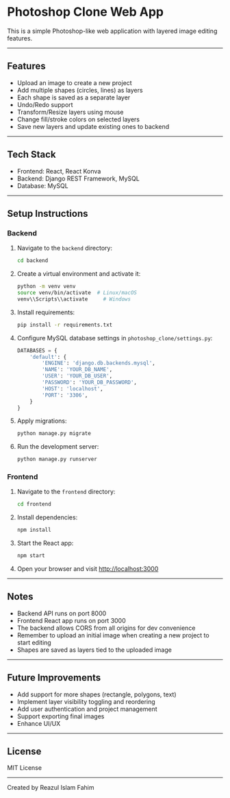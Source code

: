 
# Photoshop Clone Web App

This is a simple Photoshop-like web application with layered image editing features.

---

## Features

- Upload an image to create a new project
- Add multiple shapes (circles, lines) as layers
- Each shape is saved as a separate layer
- Undo/Redo support
- Transform/Resize layers using mouse
- Change fill/stroke colors on selected layers
- Save new layers and update existing ones to backend

---

## Tech Stack

- Frontend: React, React Konva
- Backend: Django REST Framework, MySQL
- Database: MySQL

---

## Setup Instructions

### Backend

1. Navigate to the `backend` directory:
   ```bash
   cd backend
   ```

2. Create a virtual environment and activate it:
   ```bash
   python -m venv venv
   source venv/bin/activate  # Linux/macOS
   venv\\Scripts\\activate     # Windows
   ```

3. Install requirements:
   ```bash
   pip install -r requirements.txt
   ```

4. Configure MySQL database settings in `photoshop_clone/settings.py`:
   ```python
   DATABASES = {
       'default': {
           'ENGINE': 'django.db.backends.mysql',
           'NAME': 'YOUR_DB_NAME',
           'USER': 'YOUR_DB_USER',
           'PASSWORD': 'YOUR_DB_PASSWORD',
           'HOST': 'localhost',
           'PORT': '3306',
       }
   }
   ```

5. Apply migrations:
   ```bash
   python manage.py migrate
   ```

6. Run the development server:
   ```bash
   python manage.py runserver
   ```

### Frontend

1. Navigate to the `frontend` directory:
   ```bash
   cd frontend
   ```

2. Install dependencies:
   ```bash
   npm install
   ```

3. Start the React app:
   ```bash
   npm start
   ```

4. Open your browser and visit [http://localhost:3000](http://localhost:3000)

---

## Notes

- Backend API runs on port 8000
- Frontend React app runs on port 3000
- The backend allows CORS from all origins for dev convenience
- Remember to upload an initial image when creating a new project to start editing
- Shapes are saved as layers tied to the uploaded image

---

## Future Improvements

- Add support for more shapes (rectangle, polygons, text)
- Implement layer visibility toggling and reordering
- Add user authentication and project management
- Support exporting final images
- Enhance UI/UX

---

## License

MIT License

---

Created by Reazul Islam Fahim
